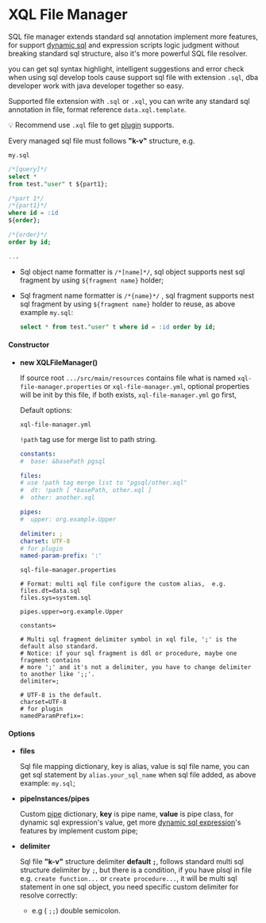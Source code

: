 # XQL File Manager

SQL file manager extends standard sql annotation implement more features, for support [dynamic sql](#Dynamic-SQL) and
expression scripts logic judgment without breaking standard sql structure, also it's more powerful SQL file resolver.

you can get sql syntax highlight, intelligent suggestions and error check when using sql develop tools cause support sql
file with extension `.sql`, dba developer work with java developer together so easy.

Supported file extension with `.sql` or `.xql`, you can write any standard sql annotation in file, format
reference `data.xql.template`.

:bulb: Recommend use `.xql` file to get [plugin](#IDEA-plugin-support) supports.

Every managed sql file must follows **"k-v"** structure, e.g.

`my.sql`

```sql
/*[query]*/
select *
from test."user" t ${part1};

/*part 1*/
/*{part1}*/
where id = :id
${order};

/*{order}*/
order by id;

...
```

- Sql object name formatter is `/*[name]*/`, sql object supports nest sql fragment by using `${fragment name}` holder;

- Sql fragment name formatter is `/*{name}*/` , sql fragment supports nest sql fragment by using `${fragment name}`
  holder to reuse, as above example `my.sql`:

  ```sql
  select * from test."user" t where id = :id order by id;
  ```

#### Constructor

- **new XQLFileManager()**

  If source root `.../src/main/resources` contains file what is named `xql-file-manager.properties`
  or `xql-file-manager.yml`, optional properties will be init by this file, if both exists, `xql-file-manager.yml` go
  first,

  Default options:

  `xql-file-manager.yml`

  `!path` tag use for merge list to path string.

  ```yaml
  constants:
  #  base: &basePath pgsql
  
  files:
  # use !path tag merge list to "pgsql/other.xql"
  #  dt: !path [ *basePath, other.xql ]
  #  other: another.xql
  
  pipes:
  #  upper: org.example.Upper
  
  delimiter: ;
  charset: UTF-8
  # for plugin
  named-param-prefix: ':'
  ```

  `sql-file-manager.properties`

  ```properties
  # Format: multi xql file configure the custom alias,  e.g.
  files.dt=data.sql
  files.sys=system.sql
  
  pipes.upper=org.example.Upper
  
  constants=
  
  # Multi sql fragment delimiter symbol in xql file, ';' is the default also standard.
  # Notice: if your sql fragment is ddl or procedure, maybe one fragment contains
  # more ';' and it's not a delimiter, you have to change delimiter to another like ';;'.
  delimiter=;
  
  # UTF-8 is the default.
  charset=UTF-8
  # for plugin
  namedParamPrefix=:
  ```

#### Options

- **files**

  Sql file mapping dictionary, key is alias, value is sql file name, you can get sql statement by `alias.your_sql_name`
  when sql file added, as above example: `my.sql`;

- **pipeInstances/pipes**

  Custom [pipe](#Pipe) dictionary, **key** is pipe name, **value** is pipe class, for dynamic sql expression's value,
  get more [dynamic sql expression](#Expression-script)'s features by implement custom pipe;

- **delimiter**

  Sql file **"k-v"** structure delimiter **default `;`**, follows standard multi sql structure delimiter by `;`, but
  there is a condition, if you have plsql in file e.g. `create function...` or `create procedure...`, it will be multi
  sql statement in one sql object, you need specific custom delimiter for resolve correctly:

    - e.g ( `;;`) double semicolon.

